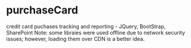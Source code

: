 # purchaseCard
credit card puchases tracking and reporting - JQuery, BootStrap, SharePoint
Note: some libraies were used offline due to network security issues; however, loading them over CDN is a better idea.
